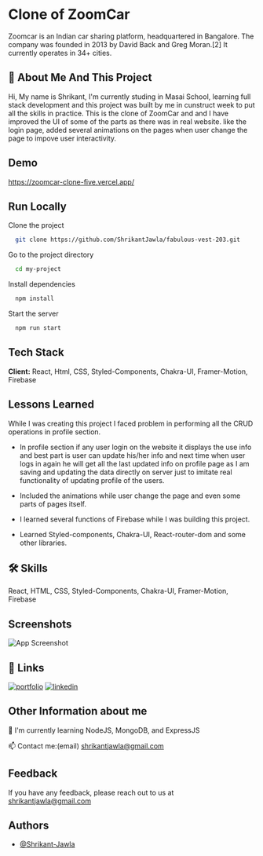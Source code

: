 
# Clone of  ZoomCar

Zoomcar is an Indian car sharing platform, headquartered in Bangalore. The company was founded in 2013 by David Back and Greg Moran.[2] It currently operates in 34+ cities.


## 🚀 About Me And This Project
Hi, My name is Shrikant, I'm currently studing in Masai School, learning full stack development and this project was built by me in cunstruct week to put all the skills in practice.
This is the clone of ZoomCar and and I have improved the UI of some of the parts as there was in real website.
like the login page, added several animations on the pages when user change the page to impove user interactivity.



## Demo

https://zoomcar-clone-five.vercel.app/


## Run Locally

Clone the project

```bash
  git clone https://github.com/ShrikantJawla/fabulous-vest-203.git
```

Go to the project directory

```bash
  cd my-project
```

Install dependencies

```bash
  npm install
```

Start the server

```bash
  npm run start
```



## Tech Stack

**Client:** React, Html, CSS, Styled-Components, Chakra-UI, Framer-Motion, Firebase 


## Lessons Learned

While I was creating this project I faced problem in performing all the CRUD operations in profile section.
- In profile section if any user login on the website it displays the use info and best part is user can update his/her info and 
  next time when user logs in again he will get all the last updated info on profile page as I am saving and updating the data directly on server just to imitate real functionality of updating profile of the users.

- Included the animations while user change the page and even some parts of pages itself.

- I learned several functions of Firebase while I was building this project.

- Learned Styled-components, Chakra-UI, React-router-dom and some other libraries. 



## 🛠 Skills
React, HTML, CSS, Styled-Components, Chakra-UI, Framer-Motion, Firebase

## Screenshots

![App Screenshot](https://via.placeholder.com/468x300?text=App+Screenshot+Here)


## 🔗 Links
[![portfolio](https://img.shields.io/badge/my_portfolio-000?style=for-the-badge&logo=ko-fi&logoColor=white)](https://katherineoelsner.com/)
[![linkedin](https://img.shields.io/badge/linkedin-0A66C2?style=for-the-badge&logo=linkedin&logoColor=white)](https://www.linkedin.com/in/shrikant-jawla/)


## Other Information about me

🧠 I'm currently learning NodeJS, MongoDB, and ExpressJS

📫 Contact me:(email) shrikantjawla@gmail.com


## Feedback

If you have any feedback, please reach out to us at shrikantjawla@gmail.com


## Authors

- [@Shrikant-Jawla](https://github.com/ShrikantJawla)

